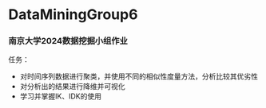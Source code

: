 # DataMiningGroup6
### 南京大学2024数据挖掘小组作业
任务：
- 对时间序列数据进行聚类，并使用不同的相似性度量方法，分析比较其优劣性
- 对分析出的结果进行降维并可视化
- 学习并掌握IK、IDK的使用
